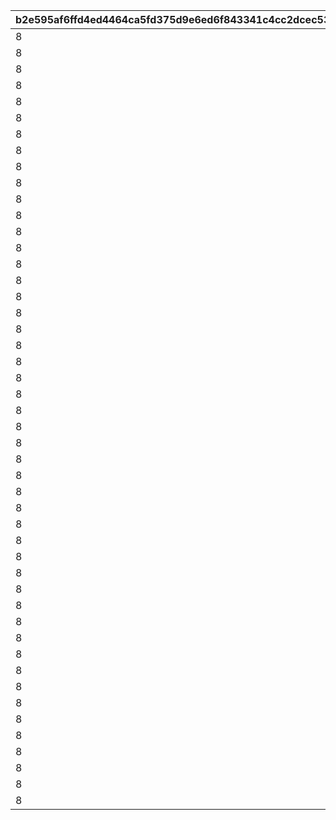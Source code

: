 |b2e595af6ffd4ed4464ca5fd375d9e6ed6f843341c4cc2dcec531012a905ba5c|14aa72669349e740973ea793bce787da8cd9745b4f2fd5abda0903b4921b495c|eb61309bf69421c2e7f9f51d7e8e10f0c62c00775e190ec51d7a66025c312342|8d95d6bd3bafc1897c9f440c372bde810883d46ce38c76f0480cb9aa2727f795|e29c0cf343c57fc80c59d2e945102348e61f7872b11e42e028fd127db0d1d1e3|c7f9d6b573dc06208c8d0cf3240e756e5d5ba39f7c9057925139f1c908a341bc|318988c3236ad44c57e9b62f96fd2c59f67ba79af395c415ee7ea16f60500176|6b3491f77a94c6540ed3b14948427fc6c704cd65ed47be4f446f855cc3c6bd4c|a451c14b175b7f105df57139b28324f3b8a4d969a7ee2adf1f3f43d25c3d118f|0a924d5afe2125d29149cdaeeefd353dbc8f9a72799b126faaa85f12de2547fe|0d39b81a4ea413f443a96d0e12017940ad213a4e9970650672917d3cc665f1c2|92527f5ecaf3b556951c679cd0e429d9812f219f5ba14555deacd0f5ae553d33|7075300739867be9a2d5d38f4501618741ad2acf3772336e8f44041fd12a7609|e9275c2dedf8f8fcb6e01039807ba5ca230bf94df101d274e8158b05d6172568|156ce31baf496731bc20d3f571ff77ce263cd10877beb239e0651ae1711d836e|d9c42103380596329e9763487d81e9e227e70e1cf8b7da814d01ce5bb3904c4f|e9f4bf40381980058095a3e5661e428a91c0d05eaed2940be74931b02fa89f5e|e427af8aae7677fab133bc0d5e663dd63811de36d148146f7b5980d972827deb|
| --- | --- | --- | --- | --- | --- | --- | --- | --- | --- | --- | --- | --- | --- | --- | --- | --- | --- |
|8|0|1|0|0|0|0|91002|0|0|0|0|500|0|10000|0|0|1|
|8|0|2|0|0|0|0|91002|0|0|0|0|400|0|10000|0|0|2|
|8|0|3|0|0|0|0|91002|0|0|0|0|300|0|10000|0|0|3|
|8|0|4|0|0|0|0|91002|0|0|0|0|250|0|10000|0|0|4|
|8|0|1|0|0|0|0|91002|0|0|0|0|500|0|10001|0|0|5|
|8|0|2|0|0|0|0|91002|0|0|0|0|400|0|10001|0|0|6|
|8|0|3|0|0|0|0|91002|0|0|0|0|300|0|10001|0|0|7|
|8|0|4|0|0|0|0|91002|0|0|0|0|250|0|10001|0|0|8|
|8|0|1|0|0|0|0|91002|0|0|0|0|500|0|10002|0|0|9|
|8|0|2|0|0|0|0|91002|0|0|0|0|400|0|10002|0|0|10|
|8|0|3|0|0|0|0|91002|0|0|0|0|300|0|10002|0|0|11|
|8|0|4|0|0|0|0|91002|0|0|0|0|250|0|10002|0|0|12|
|8|0|1|0|0|0|0|91002|0|0|0|0|500|0|10003|0|0|13|
|8|0|2|0|0|0|0|91002|0|0|0|0|400|0|10003|0|0|14|
|8|0|3|0|0|0|0|91002|0|0|0|0|300|0|10003|0|0|15|
|8|0|4|0|0|0|0|91002|0|0|0|0|250|0|10003|0|0|16|
|8|0|1|0|0|0|0|91002|0|0|0|0|500|0|10004|0|0|17|
|8|0|2|0|0|0|0|91002|0|0|0|0|400|0|10004|0|0|18|
|8|0|3|0|0|0|0|91002|0|0|0|0|300|0|10004|0|0|19|
|8|0|4|0|0|0|0|91002|0|0|0|0|250|0|10004|0|0|20|
|8|0|1|0|0|0|0|91002|0|0|0|0|500|0|10005|0|0|21|
|8|0|2|0|0|0|0|91002|0|0|0|0|400|0|10005|0|0|22|
|8|0|3|0|0|0|0|91002|0|0|0|0|300|0|10005|0|0|23|
|8|0|4|0|0|0|0|91002|0|0|0|0|250|0|10005|0|0|24|
|8|0|1|0|0|0|0|91002|0|0|0|0|500|0|10006|0|0|25|
|8|0|2|0|0|0|0|91002|0|0|0|0|400|0|10006|0|0|26|
|8|0|3|0|0|0|0|91002|0|0|0|0|300|0|10006|0|0|27|
|8|0|4|0|0|0|0|91002|0|0|0|0|250|0|10006|0|0|28|
|8|0|1|0|0|0|0|91002|0|0|0|0|500|0|10007|0|0|29|
|8|0|2|0|0|0|0|91002|0|0|0|0|400|0|10007|0|0|30|
|8|0|3|0|0|0|0|91002|0|0|0|0|300|0|10007|0|0|31|
|8|0|4|0|0|0|0|91002|0|0|0|0|250|0|10007|0|0|32|
|8|0|1|0|0|0|0|91002|0|0|0|0|500|0|10008|0|0|33|
|8|0|2|0|0|0|0|91002|0|0|0|0|400|0|10008|0|0|34|
|8|0|3|0|0|0|0|91002|0|0|0|0|300|0|10008|0|0|35|
|8|0|4|0|0|0|0|91002|0|0|0|0|250|0|10008|0|0|36|
|8|0|1|0|0|0|0|91002|0|0|0|0|500|0|10009|0|0|37|
|8|0|2|0|0|0|0|91002|0|0|0|0|400|0|10009|0|0|38|
|8|0|3|0|0|0|0|91002|0|0|0|0|300|0|10009|0|0|39|
|8|0|4|0|0|0|0|91002|0|0|0|0|250|0|10009|0|0|40|
|8|0|1|0|0|0|0|91002|0|0|0|0|500|0|10010|0|0|41|
|8|0|2|0|0|0|0|91002|0|0|0|0|400|0|10010|0|0|42|
|8|0|3|0|0|0|0|91002|0|0|0|0|300|0|10010|0|0|43|
|8|0|4|0|0|0|0|91002|0|0|0|0|250|0|10010|0|0|44|
|8|0|1|0|0|0|0|91002|0|0|0|0|500|0|10011|0|0|45|
|8|0|2|0|0|0|0|91002|0|0|0|0|400|0|10011|0|0|46|
|8|0|3|0|0|0|0|91002|0|0|0|0|300|0|10011|0|0|47|
|8|0|4|0|0|0|0|91002|0|0|0|0|250|0|10011|0|0|48|